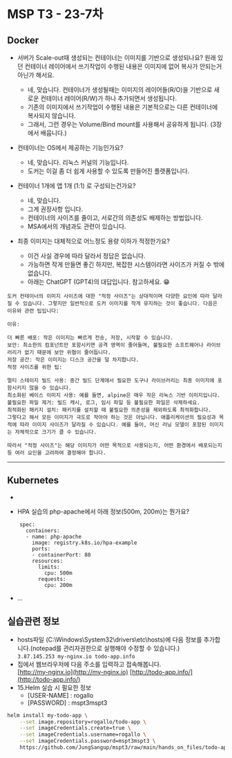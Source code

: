 # MSP T3 - 23-7차


## Docker

- 서버가 Scale-out때 생성되는 컨테이너는 이미지를 기반으로 생성되나요? 원래 있던 컨테이너 레이어에서 쓰기작업이 수행된 내용은 이미지에 없어 복사가 안되는거 아닌가 해서요.
  - 네, 맞습니다. 컨테이너가 생성될때는 이미지의 레이어들(R/O)을 기반으로 새로운 컨테이너 레이어(R/W)가 하나 추가되면서 생성됩니다.
  - 기존의 이미지에서 쓰기작업이 수행된 내용은 기본적으로는 다른 컨테이너에 복사되지 않습니다.
  - 그래서, 그런 경우는 Volume/Bind mount를 사용해서 공유하게 됩니다. (3장에서 배웁니다.)

- 컨테이너는 OS에서 제공하는 기능인가요?
  - 네, 맞습니다. 리눅스 커널의 기능입니다.
  - 도커는 이걸 좀 더 쉽게 사용할 수 있도록 만들어진 플랫폼입니다.

- 컨테이너 1개에 앱 1개 (1:1) 로 구성되는건가요?
  - 네, 맞습니다.
  - 그게 권장사항 입니다.
  - 컨테이너의 사이즈를 줄이고, 서로간의 의존성도 배제하는 방법입니다.
  - MSA에서의 개념과도 관련이 있습니다.
 
- 최종 이미지는 대체적으로 어느정도 용량 이하가 적정한가요?
  - 이건 사실 경우에 따라 달라서 정답은 없습니다.
  - 가능하면 작게 만들면 좋긴 하지만, 복잡한 시스템이라면 사이즈가 커질 수 밖에 없습니다.
  - 아래는 ChatGPT (GPT4)의 대답입니다. 참고하세요. 😁
```
도커 컨테이너의 이미지 사이즈에 대한 "적정 사이즈"는 상대적이며 다양한 요인에 따라 달라질 수 있습니다. 그렇지만 일반적으로 도커 이미지를 작게 유지하는 것이 좋습니다. 다음은 이유와 관련 팁입니다:

이유:

더 빠른 배포: 작은 이미지는 빠르게 전송, 저장, 시작할 수 있습니다.
보안: 최소한의 컴포넌트만 포함시키면 공격 영역이 줄어들며, 불필요한 소프트웨어나 라이브러리가 없기 때문에 보안 위협이 줄어듭니다.
저장 공간: 작은 이미지는 디스크 공간을 덜 차지합니다.
적정 사이즈를 위한 팁:

멀티 스테이지 빌드 사용: 중간 빌드 단계에서 필요한 도구나 라이브러리는 최종 이미지에 포함시키지 않을 수 있습니다.
최소화된 베이스 이미지 사용: 예를 들면, alpine은 매우 작은 리눅스 기반 이미지입니다.
불필요한 파일 제거: 빌드 캐시, 로그, 임시 파일 등 불필요한 파일은 삭제하세요.
최적화된 패키지 설치: 패키지를 설치할 때 불필요한 의존성을 제외하도록 최적화합니다.
그렇다고 해서 모든 이미지가 극도로 작아야 하는 것은 아닙니다. 애플리케이션의 필요성과 목적에 따라 이미지 사이즈가 달라질 수 있습니다. 예를 들어, 머신 러닝 모델이 포함된 이미지는 자체적으로 크기가 클 수 있습니다.

따라서 "적정 사이즈"는 해당 이미지가 어떤 목적으로 사용되는지, 어떤 환경에서 배포되는지 등 여러 요인을 고려하여 결정해야 합니다.
```


---

## Kubernetes

- 

- HPA 실습의 php-apache에서 아래 정보(500m, 200m)는 뭔가요?
```
    spec:
      containers:
      - name: php-apache
        image: registry.k8s.io/hpa-example
        ports:
        - containerPort: 80
        resources:
          limits:
            cpu: 500m
          requests:
            cpu: 200m
```
  - ...



## 실습관련 정보
- hosts파일 (C:\Windows\System32\drivers\etc\hosts)에 다음 정보를 추가합니다.(notepad를 관리자권한으로 실행해야 수정할 수 있습니다.)  
  `3.87.145.253	my-nginx.io todo-app.info`
- 집에서 웹브라우저에 다음 주소를 입력하고 접속해봅니다.   
  [http://my-nginx.io](http://my-nginx.io)  [http://todo-app.info/](http://todo-app.info/)
- 15.Helm 실습 시 필요한 정보
  - [USER-NAME] : rogallo
  - [PASSWORD] : mspt3mspt3
``` bash
helm install my-todo-app \
    --set image.repository=rogallo/todo-app \
    --set imageCredentials.create=true \
    --set imageCredentials.username=rogallo \
    --set imageCredentials.password=mspt3mspt3 \
    https://github.com/JungSangup/mspt3/raw/main/hands_on_files/todo-app-1.0.0.tgz
``` 
 
   
